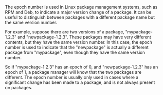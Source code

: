 The epoch number is used in Linux package management systems, such as RPM and Deb, to indicate a major version change of a package. It can be useful to distinguish between packages with a different package name but the same version number. 

For example, suppose there are two versions of a package, "mypackage-1.2.3" and "newpackage-1.2.3". These packages may have very different contents, but they have the same version number. In this case, the epoch number is used to indicate that the "newpackage" is actually a different package from "mypackage", even though they have the same version number. 

So if "mypackage-1.2.3" has an epoch of 0, and "newpackage-1.2.3" has an epoch of 1, a package manager will know that the two packages are different. The epoch number is usually only used in cases where a significant change has been made to a package, and is not always present on packages.

